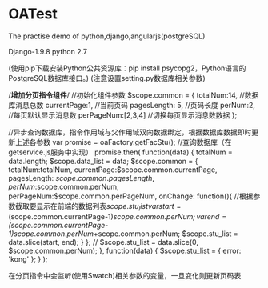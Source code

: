 # OATest
The practise demo of python,django,angularjs(postgreSQL)

Django-1.9.8
python 2.7

(使用pip下载安装Python公共资源库：pip install psycopg2，Python语言的PostgreSQL数据库接口。)
(注意设置setting.py数据库相关参数)

/**增加分页指令组件**/
//初始化组件参数
$scope.common = {
				totalNum:14,     //数据库消息总数
				currentPage:1,	//当前页码
				pagesLength: 5,	//页码长度
				perNum:2,    //每页默认显示消息数
				perPageNum:[2,3,4]	//切换每页显示消息数数据
			};

//异步查询数据库，指令作用域与父作用域双向数据绑定，根据数据库数据即时更新上述各参数
var promise = oaFactory.getFacStu();   //查询数据库（在getservice.js服务中实现）
promise.then(
	function(data) {
		totalNum = data.length;
		$scope.data_list = data;
		$scope.common = {
			totalNum:totalNum,
			currentPage:$scope.common.currentPage,
			pagesLength: $scope.common.pagesLength,
			perNum:$scope.common.perNum,
			perPageNum:$scope.common.perPageNum,
			onChange: function(){
				//根据参数截取要显示在前端的数据列表$scope.stu_list 
				var start = ($scope.common.currentPage-1)*$scope.common.perNum;
				var end =  ($scope.common.currentPage-1)*$scope.common.perNum+$scope.common.perNum;
				$scope.stu_list = data.slice(start, end);
   	 		}
		};
		// $scope.stu_list = data.slice(0, $scope.common.perNum);
	},
	function(data) {
		$scope.stu_list = {
			error: 'kong'
		};
	}
);

在分页指令中会监听(使用$watch)相关参数的变量，一旦变化则更新页码表
